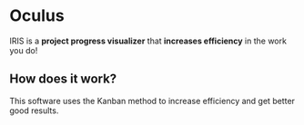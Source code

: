 # Oculus
IRIS is a **project progress visualizer** that **increases efficiency** in the work you do!
## How does it work?
This software uses the Kanban method to increase efficiency and get better good results.
